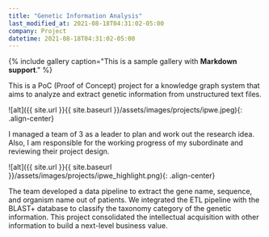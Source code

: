```yaml
---
title: "Genetic Information Analysis"
last_modified_at: 2021-08-18T04:31:02-05:00
company: Project
datetime: 2021-08-18T04:31:02-05:00
---
```

{% include gallery caption="This is a sample gallery with **Markdown support**." %}

This is a PoC (Proof of Concept) project for a knowledge graph system that aims to analyze and extract genetic information from unstructured text files. 

![alt]({{ site.url }}{{ site.baseurl }}/assets/images/projects/ipwe.jpeg){: .align-center}

I managed a team of 3 as a leader to plan and work out the research idea. Also, I am responsible for the working progress of my subordinate and reviewing their project design. 

![alt]({{ site.url }}{{ site.baseurl }}/assets/images/projects/ipwe_highlight.png){: .align-center}

The team developed a data pipeline to extract the gene name, sequence, and organism name out of patients. We integrated the ETL pipeline with the BLAST+ database to classify the taxonomy category of the genetic information. This project consolidated the intellectual acquisition with other information to build a next-level business value.
